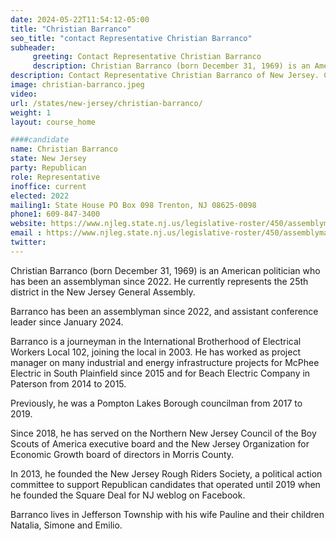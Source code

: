 ```yaml
---
date: 2024-05-22T11:54:12-05:00
title: "Christian Barranco"
seo_title: "contact Representative Christian Barranco"
subheader:
     greeting: Contact Representative Christian Barranco
     description: Christian Barranco (born December 31, 1969) is an American politician representing the 25th district in the New Jersey General Assembly.
description: Contact Representative Christian Barranco of New Jersey. Contact information for Christian Barranco includes email address, phone number, and mailing address.
image: christian-barranco.jpeg
video:
url: /states/new-jersey/christian-barranco/
weight: 1
layout: course_home

####candidate
name: Christian Barranco
state: New Jersey
party: Republican
role: Representative
inoffice: current
elected: 2022
mailing1: State House PO Box 098 Trenton, NJ 08625-0098
phone1: 609-847-3400
website: https://www.njleg.state.nj.us/legislative-roster/450/assemblyman-barranco/
email : https://www.njleg.state.nj.us/legislative-roster/450/assemblyman-barranco/
twitter: 
---
```

Christian Barranco (born December 31, 1969) is an American politician who has been an assemblyman since 2022. He currently represents the 25th district in the New Jersey General Assembly.

Barranco has been an assemblyman since 2022, and assistant conference leader since January 2024.

Barranco is a journeyman in the International Brotherhood of Electrical Workers Local 102, joining the local in 2003. He has worked as project manager on many industrial and energy infrastructure projects for McPhee Electric in South Plainfield since 2015 and for Beach Electric Company in Paterson from 2014 to 2015.

Previously, he was a Pompton Lakes Borough councilman from 2017 to 2019.

Since 2018, he has served on the Northern New Jersey Council of the Boy Scouts of America executive board and the New Jersey Organization for Economic Growth board of directors in Morris County.

In 2013, he founded the New Jersey Rough Riders Society, a political action committee to support Republican candidates that operated until 2019 when he founded the Square Deal for NJ weblog on Facebook.

Barranco lives in Jefferson Township with his wife Pauline and their children Natalia, Simone and Emilio.
